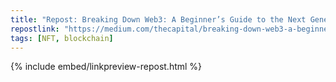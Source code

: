 ```yaml
---
title: "Repost: Breaking Down Web3: A Beginner’s Guide to the Next Generation of the Internet"
repostlink: "https://medium.com/thecapital/breaking-down-web3-a-beginners-guide-to-the-next-generation-of-the-internet-479e6b27c239?source=rss----c4037b4d8519---4"
tags: [NFT, blockchain]
---
```


{% include embed/linkpreview-repost.html %}
